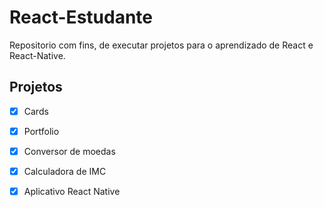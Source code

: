 # React-Estudante

Repositorio com fins, de executar projetos para o aprendizado de React e React-Native.

## Projetos

- [x] Cards
- [x] Portfolio
- [x] Conversor de moedas
- [x] Calculadora de IMC 
- [x] Aplicativo React Native

